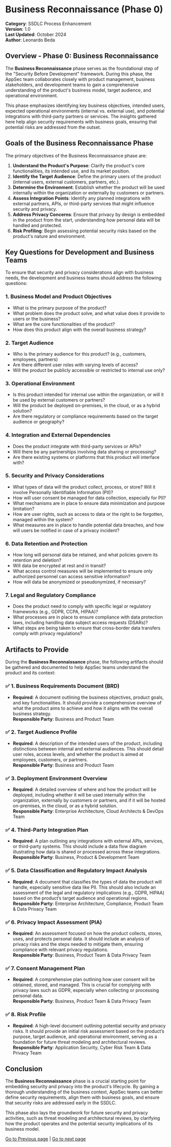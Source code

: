 # Business Reconnaissance (Phase 0)

**Category**: SSDLC Process Enhancement  
**Version**: 1.0  
**Last Updated**: October 2024  
**Author**: Leonardo Beda

## Overview - Phase 0: Business Reconnaissance

The **Business Reconnaissance** phase serves as the foundational step of the "Security Before Development" framework. During this phase, the AppSec team collaborates closely with product management, business stakeholders, and development teams to gain a comprehensive understanding of the product's business model, target audience, and operational environment.

This phase emphasizes identifying key business objectives, intended users, expected operational environments (internal vs. external use), and potential integrations with third-party partners or services. The insights gathered here help align security requirements with business goals, ensuring that potential risks are addressed from the outset.

## Goals of the Business Reconnaissance Phase

The primary objectives of the Business Reconnaissance phase are:

1. **Understand the Product's Purpose**: Clarify the product's core functionalities, its intended use, and its market position.
2. **Identify the Target Audience**: Define the primary users of the product (internal users, external customers, partners, etc.).
3. **Determine the Environment**: Establish whether the product will be used internally within the organization or externally by customers or partners.
4. **Assess Integration Points**: Identify any planned integrations with external partners, APIs, or third-party services that might influence security and privacy.
5. **Address Privacy Concerns**: Ensure that privacy by design is embedded in the product from the start, understanding how personal data will be handled and protected.
6. **Risk Profiling**: Begin assessing potential security risks based on the product's nature and environment.

## Key Questions for Development and Business Teams

To ensure that security and privacy considerations align with business needs, the development and business teams should address the following questions:

### 1. **Business Model and Product Objectives**
- What is the primary purpose of the product?
- What problem does the product solve, and what value does it provide to users or the business?
- What are the core functionalities of the product?
- How does this product align with the overall business strategy?

### 2. **Target Audience**
- Who is the primary audience for this product? (e.g., customers, employees, partners)
- Are there different user roles with varying levels of access?
- Will the product be publicly accessible or restricted to internal use only?

### 3. **Operational Environment**
- Is this product intended for internal use within the organization, or will it be used by external customers or partners?
- Will the product be deployed on-premises, in the cloud, or as a hybrid solution?
- Are there regulatory or compliance requirements based on the target audience or geography?

### 4. **Integration and External Dependencies**
- Does the product integrate with third-party services or APIs?
- Will there be any partnerships involving data sharing or processing?
- Are there existing systems or platforms that this product will interface with?

### 5. **Security and Privacy Considerations**
- What types of data will the product collect, process, or store? Will it involve Personally Identifiable Information (PII)?
- How will user consent be managed for data collection, especially for PII?
- What mechanisms are in place to ensure data minimization and purpose limitation?
- How are user rights, such as access to data or the right to be forgotten, managed within the system?
- What measures are in place to handle potential data breaches, and how will users be notified in case of a privacy incident?

### 6. **Data Retention and Protection**
- How long will personal data be retained, and what policies govern its retention and deletion?
- Will data be encrypted at rest and in transit?
- What access control measures will be implemented to ensure only authorized personnel can access sensitive information?
- How will data be anonymized or pseudonymized, if necessary?

### 7. **Legal and Regulatory Compliance**
- Does the product need to comply with specific legal or regulatory frameworks (e.g., GDPR, CCPA, HIPAA)?
- What processes are in place to ensure compliance with data protection laws, including handling data subject access requests (DSARs)?
- What steps are being taken to ensure that cross-border data transfers comply with privacy regulations?

## Artifacts to Provide

During the **Business Reconnaissance** phase, the following artifacts should be gathered and documented to help AppSec teams understand the product and its context:

### ✅ **1. Business Requirements Document (BRD)**
   - **Required**: A document outlining the business objectives, product goals, and key functionalities. It should provide a comprehensive overview of what the product aims to achieve and how it aligns with the overall business strategy.  
   **Responsible Party**: Business and Product Team

### ✅ **2. Target Audience Profile**
   - **Required**: A description of the intended users of the product, including distinctions between internal and external audiences. This should detail user roles, access levels, and whether the product is aimed at employees, customers, or partners.  
   **Responsible Party**: Business and Product Team

### ✅ **3. Deployment Environment Overview**
   - **Required**: A detailed overview of where and how the product will be deployed, including whether it will be used internally within the organization, externally by customers or partners, and if it will be hosted on-premises, in the cloud, or as a hybrid solution.  
   **Responsible Party**: Enterprise Architecture, Cloud Architects & DevOps Team

### ✅ **4. Third-Party Integration Plan**
   - **Required**: A plan outlining any integrations with external APIs, services, or third-party systems. This should include a data flow diagram illustrating how data is shared or processed across these integrations.  
   **Responsible Party**: Business, Product & Development Team

### ✅ **5. Data Classification and Regulatory Impact Analysis**
   - **Required**: A document that classifies the types of data the product will handle, especially sensitive data like PII. This should also include an assessment of the legal and regulatory implications (e.g., GDPR, HIPAA) based on the product’s target audience and operational regions.  
   **Responsible Party**: Enterprise Architecture, Compliance, Product Team & Data Privacy Team

### ✅ **6. Privacy Impact Assessment (PIA)**
   - **Required**: An assessment focused on how the product collects, stores, uses, and protects personal data. It should include an analysis of privacy risks and the steps needed to mitigate them, ensuring compliance with relevant privacy regulations.  
   **Responsible Party**: Business, Product Team & Data Privacy Team

### ✅ **7. Consent Management Plan**
   - **Required**: A comprehensive plan outlining how user consent will be obtained, stored, and managed. This is crucial for complying with privacy laws such as GDPR, especially when collecting or processing personal data.  
   **Responsible Party**: Business, Product Team & Data Privacy Team

### ✅ **8. Risk Profile**
   - **Required**: A high-level document outlining potential security and privacy risks. It should provide an initial risk assessment based on the product’s purpose, target audience, and operational environment, serving as a foundation for future threat modeling and architectural reviews.  
   **Responsible Party**: Application Security, Cyber Risk Team & Data Privacy Team

## Conclusion

The **Business Reconnaissance** phase is a crucial starting point for embedding security and privacy into the product's lifecycle. By gaining a thorough understanding of the business context, AppSec teams can better define security requirements, align them with business goals, and ensure that security risks are addressed early in the SSDLC.

This phase also lays the groundwork for future security and privacy activities, such as threat modeling and architectural reviews, by clarifying how the product operates and the potential security implications of its business model.

[Go to Previous page](./README.md) | [Go to next page](./SBD_framework/Phase1-Requirements.md)